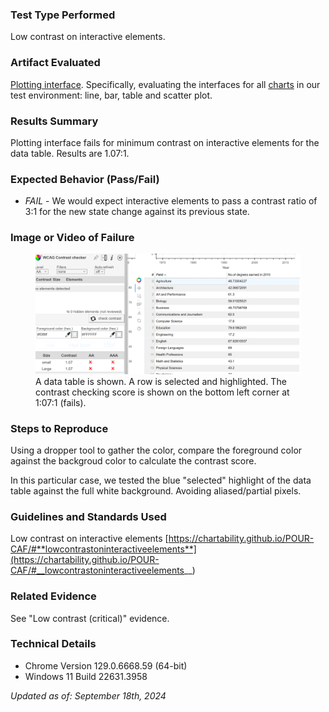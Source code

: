 ### Test Type Performed

Low contrast on interactive elements.

### Artifact Evaluated

[Plotting interface](https://docs.bokeh.org/en/latest/docs/user_guide/basic.html#ug-basic). Specifically, evaluating the interfaces for all [charts](https://quansight-labs.github.io/bokeh-a11y-audit/#_ts1723552414769) in our test environment: line, bar, table and scatter plot.

### Results Summary

Plotting interface fails for minimum contrast on interactive elements for the data table. Results are 1.07:1.

### Expected Behavior (Pass/Fail)

- _FAIL_ - We would expect interactive elements to pass a contrast ratio of 3:1 for the new state change against its previous state.

### Image or Video of Failure

<figure>
    <img width="803" alt="A data table is shown. A row is selected and highlighted. The contrast checking score is shown on the bottom left corner at 1:07:1 (fails)." src="./assets/plotting-interface_contrast-interactive-elements.png">
    <figcaption>A data table is shown. A row is selected and highlighted. The contrast checking score is shown on the bottom left corner at 1:07:1 (fails).</figcaption>
</figure>

### Steps to Reproduce

Using a dropper tool to gather the color, compare the foreground color against the backgroud color to calculate the contrast score.

In this particular case, we tested the blue "selected" highlight of the data table against the full white background. Avoiding aliased/partial pixels.

### Guidelines and Standards Used

Low contrast on interactive elements [https://chartability.github.io/POUR-CAF/#**lowcontrastoninteractiveelements**](https://chartability.github.io/POUR-CAF/#__lowcontrastoninteractiveelements__)

### Related Evidence

See "Low contrast (critical)" evidence.

<!-- ### Known or Documented Issues
... -->

### Technical Details

- Chrome Version 129.0.6668.59 (64-bit)
- Windows 11 Build 22631.3958

_Updated as of: September 18th, 2024_

<!-- ### Notes
A seasoned SR (screen reader) user could have the knowledge to navigate and explore webpages and graphs with more nuance, whether through manual mode switching, certain key shortcuts, etc. These tests are done by a sighted user with the SR’s default options and performed as if a new or beginner user is interacting with these elements. We would expect that all users could be able to navigate smoothly, regardless of experience levels.  -->
